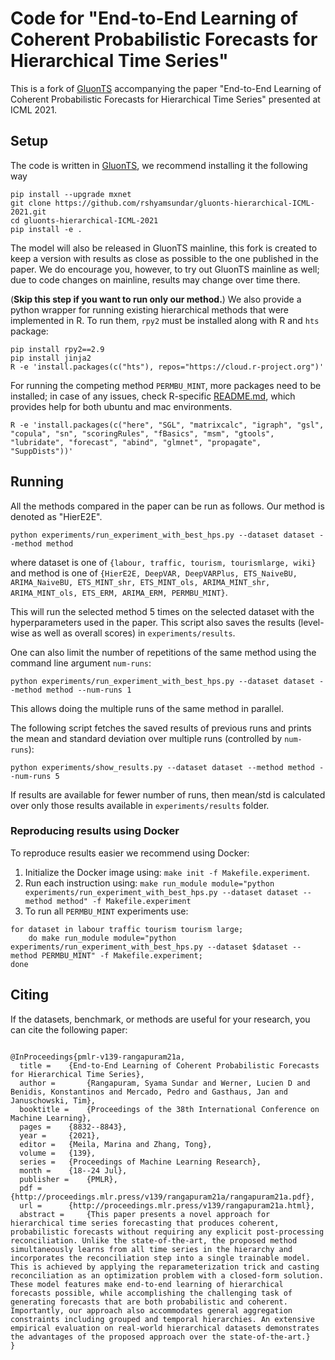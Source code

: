 # Code for "End-to-End Learning of Coherent Probabilistic Forecasts for Hierarchical Time Series" 


This is a fork of [GluonTS](https://github.com/awslabs/gluon-ts/tree/master) accompanying the paper 
"End-to-End Learning of Coherent Probabilistic Forecasts for Hierarchical Time Series" presented at ICML 2021.

## Setup

The code is written in [GluonTS](https://github.com/awslabs/gluon-ts/tree/master), 
we recommend installing it the following way 

```
pip install --upgrade mxnet
git clone https://github.com/rshyamsundar/gluonts-hierarchical-ICML-2021.git
cd gluonts-hierarchical-ICML-2021
pip install -e .
```

The model will also be released in GluonTS mainline, this fork is created to keep a version with results as close as possible to 
the one published in the paper. We do encourage you, however, to try out GluonTS mainline as well; due to code changes on mainline, results may 
change over time there.

(**Skip this step if you want to run only our method.**) We also provide a python wrapper for running existing hierarchical methods that were implemented in R.
To run them, `rpy2` must be installed along with R and `hts` package: 

```
pip install rpy2==2.9
pip install jinja2
R -e 'install.packages(c("hts"), repos="https://cloud.r-project.org")'
``` 
For running the competing method `PERMBU_MINT`, more packages need to be installed; in case of any issues, check R-specific [README.md](https://github.com/rshyamsundar/gluonts-hierarchical-ICML-2021/tree/master/src/gluonts/model/r_forecast/R), which provides help for both ubuntu and mac environments.
``` 
R -e 'install.packages(c("here", "SGL", "matrixcalc", "igraph", "gsl", "copula", "sn", "scoringRules", "fBasics", "msm", "gtools", "lubridate", "forecast", "abind", "glmnet", "propagate", "SuppDists"))'
```

## Running

All the methods compared in the paper can be run as follows. Our method is denoted as "HierE2E".

```
python experiments/run_experiment_with_best_hps.py --dataset dataset --method method
```
where dataset is one of `{labour, traffic, tourism, tourismlarge, wiki}` and method is one of `{HierE2E, DeepVAR, DeepVARPlus, ETS_NaiveBU, ARIMA_NaiveBU, ETS_MINT_shr, ETS_MINT_ols, ARIMA_MINT_shr, ARIMA_MINT_ols, ETS_ERM, ARIMA_ERM, PERMBU_MINT}`.                        


This will run the selected method 5 times on the selected dataset with the hyperparameters used in the paper. This script also saves the results (level-wise as well as overall scores) in `experiments/results`.

One can also limit the number of repetitions of the same method using the command line argument `num-runs`:

```
python experiments/run_experiment_with_best_hps.py --dataset dataset --method method --num-runs 1
```
This allows doing the multiple runs of the same method in parallel.

The following script fetches the saved results of previous runs and prints the mean and standard deviation over multiple runs (controlled by `num-runs`):

```
python experiments/show_results.py --dataset dataset --method method --num-runs 5 
```
If results are available for fewer number of runs, then mean/std is calculated over only those results available in `experiments/results` folder.

### Reproducing results using Docker

To reproduce results easier we recommend using Docker:

1. Initialize the Docker image using: `make init -f Makefile.experiment`.
2. Run each instruction using: `make run_module module="python experiments/run_experiment_with_best_hps.py --dataset dataset --method method" -f Makefile.experiment`
3. To run all `PERMBU_MINT` experiments use:

```
for dataset in labour traffic tourism tourism large; 
	do make run_module module="python experiments/run_experiment_with_best_hps.py --dataset $dataset --method PERMBU_MINT" -f Makefile.experiment;
done
```

## Citing

If the datasets, benchmark, or methods are useful for your research, you can cite the following paper:

```

@InProceedings{pmlr-v139-rangapuram21a,
  title = 	 {End-to-End Learning of Coherent Probabilistic Forecasts for Hierarchical Time Series},
  author =       {Rangapuram, Syama Sundar and Werner, Lucien D and Benidis, Konstantinos and Mercado, Pedro and Gasthaus, Jan and Januschowski, Tim},
  booktitle = 	 {Proceedings of the 38th International Conference on Machine Learning},
  pages = 	 {8832--8843},
  year = 	 {2021},
  editor = 	 {Meila, Marina and Zhang, Tong},
  volume = 	 {139},
  series = 	 {Proceedings of Machine Learning Research},
  month = 	 {18--24 Jul},
  publisher =    {PMLR},
  pdf = 	 {http://proceedings.mlr.press/v139/rangapuram21a/rangapuram21a.pdf},
  url = 	 {http://proceedings.mlr.press/v139/rangapuram21a.html},
  abstract = 	 {This paper presents a novel approach for hierarchical time series forecasting that produces coherent, probabilistic forecasts without requiring any explicit post-processing reconciliation. Unlike the state-of-the-art, the proposed method simultaneously learns from all time series in the hierarchy and incorporates the reconciliation step into a single trainable model. This is achieved by applying the reparameterization trick and casting reconciliation as an optimization problem with a closed-form solution. These model features make end-to-end learning of hierarchical forecasts possible, while accomplishing the challenging task of generating forecasts that are both probabilistic and coherent. Importantly, our approach also accommodates general aggregation constraints including grouped and temporal hierarchies. An extensive empirical evaluation on real-world hierarchical datasets demonstrates the advantages of the proposed approach over the state-of-the-art.}
}

```
